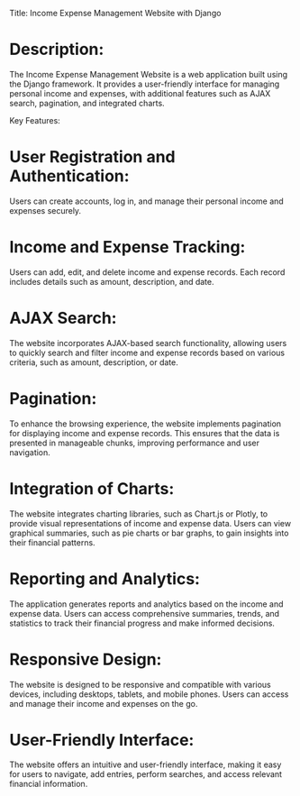 
Title: Income Expense Management Website with Django

# Description:
The Income Expense Management Website is a web application built using the Django framework. It provides a user-friendly interface for managing personal income and expenses, with additional features such as AJAX search, pagination, and integrated charts.

Key Features:

# User Registration and Authentication: 
Users can create accounts, log in, and manage their personal income and expenses securely.

# Income and Expense Tracking:
Users can add, edit, and delete income and expense records. Each record includes details such as amount, description, and date.

# AJAX Search:
The website incorporates AJAX-based search functionality, allowing users to quickly search and filter income and expense records based on various criteria, such as amount, description, or date.

# Pagination: 
To enhance the browsing experience, the website implements pagination for displaying income and expense records. This ensures that the data is presented in manageable chunks, improving performance and user navigation.

# Integration of Charts: 
The website integrates charting libraries, such as Chart.js or Plotly, to provide visual representations of income and expense data. Users can view graphical summaries, such as pie charts or bar graphs, to gain insights into their financial patterns.

# Reporting and Analytics: 
The application generates reports and analytics based on the income and expense data. Users can access comprehensive summaries, trends, and statistics to track their financial progress and make informed decisions.

# Responsive Design:
The website is designed to be responsive and compatible with various devices, including desktops, tablets, and mobile phones. Users can access and manage their income and expenses on the go.

# User-Friendly Interface:
The website offers an intuitive and user-friendly interface, making it easy for users to navigate, add entries, perform searches, and access relevant financial information.
